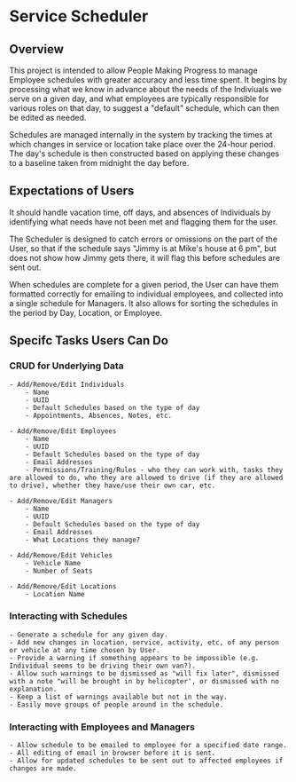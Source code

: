 # Service Scheduler

## Overview

This project is intended to allow People Making Progress to manage Employee schedules with greater accuracy and less time spent. It begins by processing what we know in advance about the needs of the Indiviuals we serve on a given day, and what employees are typically responsible for various roles on that day, to suggest a "default" schedule, which can then be edited as needed. 

Schedules are managed internally in the system by tracking the times at which changes in service or location take place over the 24-hour period. The day's schedule is then constructed based on applying these changes to a baseline taken from midnight the day before.

## Expectations of Users

It should handle vacation time, off days, and absences of Individuals by identifying what needs have not been met and flagging them for the user.

The Scheduler is designed to catch errors or omissions on the part of the User, so that if the schedule says "Jimmy is at Mike's house at 6 pm", but does not show how Jimmy gets there, it will flag this before schedules are sent out.

When schedules are complete for a given period, the User can have them formatted correctly for emailing to individual employees, and collected into a single schedule for Managers. It also allows for sorting the schedules in the period by Day, Location, or Employee.

## Specifc Tasks Users Can Do

### CRUD for Underlying Data

    - Add/Remove/Edit Individuals 
        - Name
        - UUID
        - Default Schedules based on the type of day
        - Appointments, Absences, Notes, etc.

    - Add/Remove/Edit Employees 
        - Name
        - UUID
        - Default Schedules based on the type of day
        - Email Addresses
        - Permissions/Training/Rules - who they can work with, tasks they are allowed to do, who they are allowed to drive (if they are allowed to drive), whether they have/use their own car, etc.

    - Add/Remove/Edit Managers
        - Name
        - UUID
        - Default Schedules based on the type of day
        - Email Addresses
        - What Locations they manage?

    - Add/Remove/Edit Vehicles
        - Vehicle Name
        - Number of Seats

    - Add/Remove/Edit Locations
        - Location Name

### Interacting with Schedules

    - Generate a schedule for any given day.
    - Add new changes in location, service, activity, etc, of any person or vehicle at any time chosen by User.
    - Provide a warning if something appears to be impossible (e.g. Individual seems to be driving their own van?).
    - Allow such warnings to be dismissed as "will fix later", dismissed with a note "will be brought in by helicopter', or dismissed with no explanation.
    - Keep a list of warnings available but not in the way.
    - Easily move groups of people around in the schedule.

### Interacting with Employees and Managers
    
    - Allow schedule to be emailed to employee for a specified date range.
    - All editing of email in browser before it is sent.
    - Allow for updated schedules to be sent out to affected employees if changes are made.

